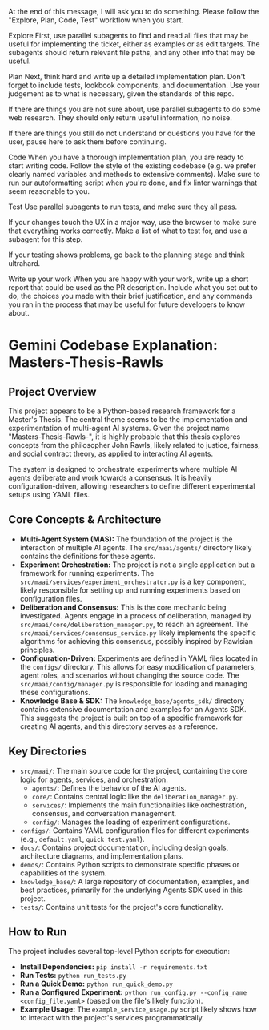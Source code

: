 At the end of this message, I will ask you to do something. Please follow the "Explore, Plan, Code, Test" workflow when you start.

Explore
First, use parallel subagents to find and read all files that may be useful for implementing the ticket, either as examples or as edit targets. The subagents should return relevant file paths, and any other info that may be useful.

Plan
Next, think hard and write up a detailed implementation plan. Don't forget to include tests, lookbook components, and documentation. Use your judgement as to what is necessary, given the standards of this repo.

If there are things you are not sure about, use parallel subagents to do some web research. They should only return useful information, no noise.

If there are things you still do not understand or questions you have for the user, pause here to ask them before continuing.

Code
When you have a thorough implementation plan, you are ready to start writing code. Follow the style of the existing codebase (e.g. we prefer clearly named variables and methods to extensive comments). Make sure to run our autoformatting script when you're done, and fix linter warnings that seem reasonable to you.

Test
Use parallel subagents to run tests, and make sure they all pass.

If your changes touch the UX in a major way, use the browser to make sure that everything works correctly. Make a list of what to test for, and use a subagent for this step.

If your testing shows problems, go back to the planning stage and think ultrahard.

Write up your work
When you are happy with your work, write up a short report that could be used as the PR description. Include what you set out to do, the choices you made with their brief justification, and any commands you ran in the process that may be useful for future developers to know about.


# Gemini Codebase Explanation: Masters-Thesis-Rawls


## Project Overview

This project appears to be a Python-based research framework for a Master's Thesis. The central theme seems to be the implementation and experimentation of multi-agent AI systems. Given the project name "Masters-Thesis-Rawls-", it is highly probable that this thesis explores concepts from the philosopher John Rawls, likely related to justice, fairness, and social contract theory, as applied to interacting AI agents.

The system is designed to orchestrate experiments where multiple AI agents deliberate and work towards a consensus. It is heavily configuration-driven, allowing researchers to define different experimental setups using YAML files.

## Core Concepts & Architecture

*   **Multi-Agent System (MAS):** The foundation of the project is the interaction of multiple AI agents. The `src/maai/agents/` directory likely contains the definitions for these agents.
*   **Experiment Orchestration:** The project is not a single application but a framework for running experiments. The `src/maai/services/experiment_orchestrator.py` is a key component, likely responsible for setting up and running experiments based on configuration files.
*   **Deliberation and Consensus:** This is the core mechanic being investigated. Agents engage in a process of deliberation, managed by `src/maai/core/deliberation_manager.py`, to reach an agreement. The `src/maai/services/consensus_service.py` likely implements the specific algorithms for achieving this consensus, possibly inspired by Rawlsian principles.
*   **Configuration-Driven:** Experiments are defined in YAML files located in the `configs/` directory. This allows for easy modification of parameters, agent roles, and scenarios without changing the source code. The `src/maai/config/manager.py` is responsible for loading and managing these configurations.
*   **Knowledge Base & SDK:** The `knowledge_base/agents_sdk/` directory contains extensive documentation and examples for an Agents SDK. This suggests the project is built on top of a specific framework for creating AI agents, and this directory serves as a reference.

## Key Directories

*   `src/maai/`: The main source code for the project, containing the core logic for agents, services, and orchestration.
    *   `agents/`: Defines the behavior of the AI agents.
    *   `core/`: Contains central logic like the `deliberation_manager.py`.
    *   `services/`: Implements the main functionalities like orchestration, consensus, and conversation management.
    *   `config/`: Manages the loading of experiment configurations.
*   `configs/`: Contains YAML configuration files for different experiments (e.g., `default.yaml`, `quick_test.yaml`).
*   `docs/`: Contains project documentation, including design goals, architecture diagrams, and implementation plans.
*   `demos/`: Contains Python scripts to demonstrate specific phases or capabilities of the system.
*   `knowledge_base/`: A large repository of documentation, examples, and best practices, primarily for the underlying Agents SDK used in this project.
*   `tests/`: Contains unit tests for the project's core functionality.

## How to Run

The project includes several top-level Python scripts for execution:

*   **Install Dependencies:** `pip install -r requirements.txt`
*   **Run Tests:** `python run_tests.py`
*   **Run a Quick Demo:** `python run_quick_demo.py`
*   **Run a Configured Experiment:** `python run_config.py --config_name <config_file.yaml>` (based on the file's likely function).
*   **Example Usage:** The `example_service_usage.py` script likely shows how to interact with the project's services programmatically.
